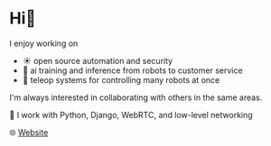 # Hi👋

I enjoy working on

+ ☀️  open source automation and security
+ 🧠 ai training and inference from robots to customer service
+ 🤖 teleop systems for controlling many robots at once

I'm always interested in collaborating with others in the same areas.

🔧 I work with Python, Django, WebRTC, and low-level networking

🌐 [Website](https://quietjoy.net)
